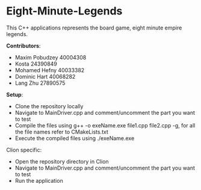 # Eight-Minute-Legends
This C++ applications represents the board game, eight minute empire legends.

**Contributors**:
- Maxim Pobudzey 40004308
- Kosta 24390849
- Mohamed Hefny 40033382
- Dominic Hart 40068282
- Lang Zhu 27890575

**Setup**:

- Clone the repository locally
- Navigate to MainDriver.cpp and comment/uncomment the part you want to test
- Compile the files using g++ -o exeName.exe file1.cpp file2.cpp -g, for all the file names refer to CMakeLists.txt
- Execute the compiled files using ./exeName.exe

Clion specific:
- Open the repository directory in Clion
- Navigate to MainDriver.cpp and comment/uncomment the part you want to test
- Run the application


